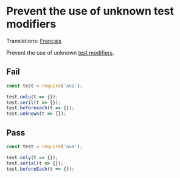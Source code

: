 # Prevent the use of unknown test modifiers

Translations: [Français](https://github.com/avajs/ava-docs/blob/main/fr_FR/related/eslint-plugin-ava/docs/rules/no-unknown-modifiers.md)

Prevent the use of unknown [test modifiers](https://github.com/avajs/ava/blob/main/docs/01-writing-tests.md).

## Fail

```js
const test = require('ava');

test.onlu(t => {});
test.seril(t => {});
test.beforeeach(t => {});
test.unknown(t => {});
```

## Pass

```js
const test = require('ava');

test.only(t => {});
test.serial(t => {});
test.beforeEach(t => {});
```
